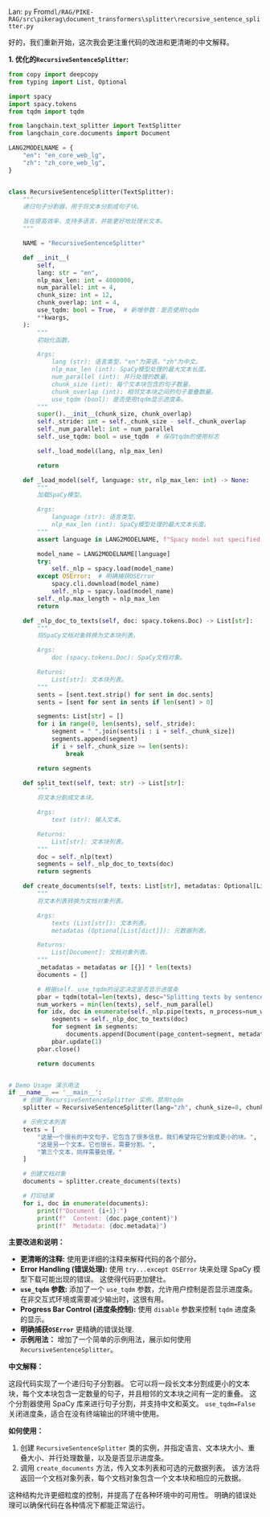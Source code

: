 Lan: `py` From`dl/RAG/PIKE-RAG/src\pikerag\document_transformers\splitter\recursive_sentence_splitter.py`

好的，我们重新开始，这次我会更注重代码的改进和更清晰的中文解释。

**1. 优化的`RecursiveSentenceSplitter`:**

```python
from copy import deepcopy
from typing import List, Optional

import spacy
import spacy.tokens
from tqdm import tqdm

from langchain.text_splitter import TextSplitter
from langchain_core.documents import Document

LANG2MODELNAME = {
    "en": "en_core_web_lg",
    "zh": "zh_core_web_lg",
}


class RecursiveSentenceSplitter(TextSplitter):
    """
    递归句子分割器，用于将文本分割成句子块。

    旨在提高效率，支持多语言，并能更好地处理长文本。
    """

    NAME = "RecursiveSentenceSplitter"

    def __init__(
        self,
        lang: str = "en",
        nlp_max_len: int = 4000000,
        num_parallel: int = 4,
        chunk_size: int = 12,
        chunk_overlap: int = 4,
        use_tqdm: bool = True,  # 新增参数：是否使用tqdm
        **kwargs,
    ):
        """
        初始化函数。

        Args:
            lang (str): 语言类型，"en"为英语，"zh"为中文。
            nlp_max_len (int): SpaCy模型处理的最大文本长度。
            num_parallel (int): 并行处理的数量。
            chunk_size (int): 每个文本块包含的句子数量。
            chunk_overlap (int): 相邻文本块之间的句子重叠数量。
            use_tqdm (bool): 是否使用tqdm显示进度条。
        """
        super().__init__(chunk_size, chunk_overlap)
        self._stride: int = self._chunk_size - self._chunk_overlap
        self._num_parallel: int = num_parallel
        self._use_tqdm: bool = use_tqdm  # 保存tqdm的使用标志

        self._load_model(lang, nlp_max_len)

        return

    def _load_model(self, language: str, nlp_max_len: int) -> None:
        """
        加载SpaCy模型。

        Args:
            language (str): 语言类型。
            nlp_max_len (int): SpaCy模型处理的最大文本长度。
        """
        assert language in LANG2MODELNAME, f"Spacy model not specified for language: {language}."

        model_name = LANG2MODELNAME[language]
        try:
            self._nlp = spacy.load(model_name)
        except OSError:  # 明确捕获OSError
            spacy.cli.download(model_name)
            self._nlp = spacy.load(model_name)
        self._nlp.max_length = nlp_max_len
        return

    def _nlp_doc_to_texts(self, doc: spacy.tokens.Doc) -> List[str]:
        """
        将SpaCy文档对象转换为文本块列表。

        Args:
            doc (spacy.tokens.Doc): SpaCy文档对象。

        Returns:
            List[str]: 文本块列表。
        """
        sents = [sent.text.strip() for sent in doc.sents]
        sents = [sent for sent in sents if len(sent) > 0]

        segments: List[str] = []
        for i in range(0, len(sents), self._stride):
            segment = " ".join(sents[i : i + self._chunk_size])
            segments.append(segment)
            if i + self._chunk_size >= len(sents):
                break

        return segments

    def split_text(self, text: str) -> List[str]:
        """
        将文本分割成文本块。

        Args:
            text (str): 输入文本。

        Returns:
            List[str]: 文本块列表。
        """
        doc = self._nlp(text)
        segments = self._nlp_doc_to_texts(doc)
        return segments

    def create_documents(self, texts: List[str], metadatas: Optional[List[dict]] = None) -> List[Document]:
        """
        将文本列表转换为文档对象列表。

        Args:
            texts (List[str]): 文本列表。
            metadatas (Optional[List[dict]]): 元数据列表。

        Returns:
            List[Document]: 文档对象列表。
        """
        _metadatas = metadatas or [{}] * len(texts)
        documents = []

        # 根据self._use_tqdm的设定决定是否显示进度条
        pbar = tqdm(total=len(texts), desc="Splitting texts by sentences", disable=not self._use_tqdm)
        num_workers = min(len(texts), self._num_parallel)
        for idx, doc in enumerate(self._nlp.pipe(texts, n_process=num_workers, batch_size=32)):
            segments = self._nlp_doc_to_texts(doc)
            for segment in segments:
                documents.append(Document(page_content=segment, metadata=deepcopy(_metadatas[idx])))
            pbar.update(1)
        pbar.close()

        return documents


# Demo Usage 演示用法
if __name__ == '__main__':
    # 创建 RecursiveSentenceSplitter 实例，禁用tqdm
    splitter = RecursiveSentenceSplitter(lang="zh", chunk_size=8, chunk_overlap=2, num_parallel=2, use_tqdm=False)

    # 示例文本列表
    texts = [
        "这是一个很长的中文句子。它包含了很多信息。我们希望将它分割成更小的块。",
        "这是另一个文本。它也很长，需要分割。",
        "第三个文本，同样需要处理。"
    ]

    # 创建文档对象
    documents = splitter.create_documents(texts)

    # 打印结果
    for i, doc in enumerate(documents):
        print(f"Document {i+1}:")
        print(f"  Content: {doc.page_content}")
        print(f"  Metadata: {doc.metadata}")
```

**主要改进和说明：**

*   **更清晰的注释:**  使用更详细的注释来解释代码的各个部分。
*   **Error Handling (错误处理):**  使用 `try...except OSError` 块来处理 SpaCy 模型下载可能出现的错误。 这使得代码更加健壮。
*   **`use_tqdm` 参数:** 添加了一个 `use_tqdm` 参数，允许用户控制是否显示进度条。 在非交互式环境或需要减少输出时，这很有用。
*   **Progress Bar Control (进度条控制):**  使用 `disable` 参数来控制 `tqdm` 进度条的显示。
*   **明确捕获`OSError`** 更精确的错误处理.
*   **示例用法：** 增加了一个简单的示例用法，展示如何使用 `RecursiveSentenceSplitter`。

**中文解释：**

这段代码实现了一个递归句子分割器。  它可以将一段长文本分割成更小的文本块，每个文本块包含一定数量的句子，并且相邻的文本块之间有一定的重叠。  这个分割器使用 SpaCy 库来进行句子分割，并支持中文和英文。  `use_tqdm=False`关闭进度条，适合在没有终端输出的环境中使用。

**如何使用：**

1.  创建 `RecursiveSentenceSplitter` 类的实例，并指定语言、文本块大小、重叠大小、并行处理数量，以及是否显示进度条。
2.  调用 `create_documents` 方法，传入文本列表和可选的元数据列表。  该方法将返回一个文档对象列表，每个文档对象包含一个文本块和相应的元数据。

这种结构允许更细粒度的控制，并提高了在各种环境中的可用性。 明确的错误处理可以确保代码在各种情况下都能正常运行。
